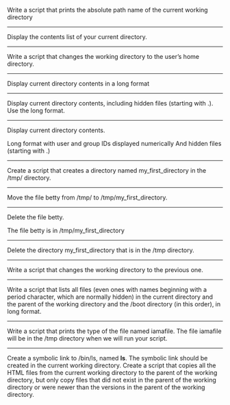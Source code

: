 Write a script that prints the absolute path name of the current working directory
*****************************************************
Display the contents list of your current directory.
*************************************************
Write a script that changes the working directory to the user’s home directory.
*************************************
Display current directory contents in a long format
*****************************************
Display current directory contents, including hidden files (starting with .). Use the long format.
*********************************************
Display current directory contents.

Long format
with user and group IDs displayed numerically
And hidden files (starting with .)
************************************
Create a script that creates a directory named my_first_directory in the /tmp/ directory.
**********************************************
Move the file betty from /tmp/ to /tmp/my_first_directory.
*******************************************
Delete the file betty.

The file betty is in /tmp/my_first_directory
************************************
Delete the directory my_first_directory that is in the /tmp directory.
******************************************
Write a script that changes the working directory to the previous one.
************************************
Write a script that lists all files (even ones with names beginning with a period character, which are normally hidden) in the current directory and the parent of the working directory and the /boot directory (in this order), in long format.
************************************
Write a script that prints the type of the file named iamafile. The file iamafile will be in the /tmp directory when we will run your script.
****************************************
Create a symbolic link to /bin/ls, named __ls__. The symbolic link should be created in the current working directory.
Create a script that copies all the HTML files from the current working directory to the parent of the working directory, but only copy files that did not exist in the parent of the working directory or were newer than the versions in the parent of the working directory.
